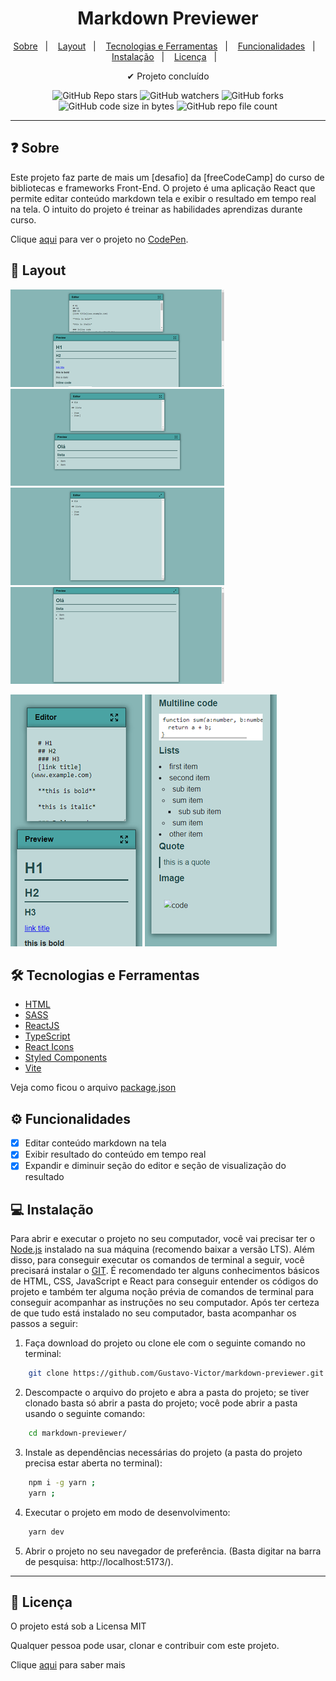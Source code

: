 <h1 align='center'>Markdown Previewer</h1>

<p align="center">
  <a href="#-sobre">Sobre</a>&nbsp;&nbsp;&nbsp;|&nbsp;&nbsp;&nbsp;
  <a href="#-layout">Layout</a>&nbsp;&nbsp;&nbsp;|&nbsp;&nbsp;&nbsp;
  <a href="#-tecnologias-e-ferramentas">Tecnologias e Ferramentas</a>&nbsp;&nbsp;&nbsp;|&nbsp;&nbsp;&nbsp;
  <a href="#-funcionalidades">Funcionalidades</a>&nbsp;&nbsp;&nbsp;|&nbsp;&nbsp;&nbsp;
  <a href="#-instalação">Instalação</a>&nbsp;&nbsp;&nbsp;|&nbsp;&nbsp;&nbsp;
  <a href="#-licença">Licença</a>&nbsp;&nbsp;&nbsp;|&nbsp;&nbsp;&nbsp;
</p>

<p align="center">
    ✔ Projeto concluído
</p>

<p align="center">
    <img alt="GitHub Repo stars" src="https://img.shields.io/github/stars/Gustavo-Victor/markdown-previewer?style=flat">
    <img alt="GitHub watchers" src="https://img.shields.io/github/watchers/Gustavo-Victor/markdown-previewer?style=flat">
    <img alt="GitHub forks" src="https://img.shields.io/github/forks/Gustavo-Victor/markdown-previewer?style=flat">
    <img alt="GitHub code size in bytes" src="https://img.shields.io/github/languages/code-size/Gustavo-Victor/markdown-previewer">
    <img alt="GitHub repo file count" src="https://img.shields.io/github/directory-file-count/Gustavo-Victor/markdown-previewer">
</p>

<hr/>

## ❓ Sobre

Este projeto faz parte de mais um [desafio] da [freeCodeCamp] do curso de bibliotecas e frameworks Front-End. O projeto é uma aplicação React que permite editar conteúdo markdown tela e exibir o resultado em tempo real na tela. O intuito do projeto é treinar as habilidades aprendizas durante curso. 

Clique [aqui](https://codepen.io/gustavo_victor/pen/qBMJopg?editors=0011) para ver o projeto no [CodePen](https://copen.io). 


## 🎨 Layout


![img](./src/assets/images/screenshots/desktop.png) ![img](./src/assets/images/screenshots/desktop2.png) ![img](./src/assets/images/screenshots/desktop3.png) ![img](./src/assets/images/screenshots/desktop4.png)


![img](./src/assets/images/screenshots/mobile.png) ![img](./src/assets/images/screenshots/mobile2.png)

## 🛠 Tecnologias e Ferramentas

- [HTML](https://developer.mozilla.org/pt-BR/docs/Web/HTML)
- [SASS](https://sass-lang.com/)
- [ReactJS](https://pt-br.reactjs.org/)
- [TypeScript](https://www.typescriptlang.org/)
- [React Icons](https://react-icons.github.io/react-icons/)
- [Styled Components](https://styled-components.com/)
- [Vite](https://vitejs.dev/)

Veja como ficou o arquivo [package.json](./package.json) 


## ⚙ Funcionalidades 

- [x] Editar conteúdo markdown na tela
- [x] Exibir resultado do conteúdo em tempo real  
- [x] Expandir e diminuir seção do editor e seção de visualização do resultado

## 💻 Instalação 

Para abrir e executar o projeto no seu computador, você vai precisar ter o [Node.js](https://nodejs.org/en) instalado na sua máquina (recomendo baixar a versão LTS). Além disso, para conseguir executar os comandos de terminal a seguir, você precisará instalar o [GIT](https://git-scm.com/). 
É recomendado ter alguns conhecimentos básicos de HTML, CSS, JavaScript e React para conseguir entender os códigos do projeto e também ter alguma noção prévia de comandos de terminal para conseguir acompanhar as instruções no seu computador. 
Após ter certeza de que tudo está instalado no seu computador, basta acompanhar os passos a seguir: 


1. Faça download do projeto ou clone ele com o seguinte comando no terminal: 

```bash 
    git clone https://github.com/Gustavo-Victor/markdown-previewer.git
```
 
2. Descompacte o arquivo do projeto e abra a pasta do projeto; se tiver clonado basta só abrir a pasta do projeto; você pode abrir a pasta usando o seguinte comando: 

```bash 
    cd markdown-previewer/ 
```

3. Instale as dependências necessárias do projeto (a pasta do projeto precisa estar aberta no terminal): 

```bash 
    npm i -g yarn ;
    yarn ;
```

4. Executar o projeto em modo de desenvolvimento: 

```bash 
    yarn dev 
```

5. Abrir o projeto no seu navegador de preferência. (Basta digitar na barra de pesquisa: http://localhost:5173/). 


<hr/>

## 📝 Licença 

O projeto está sob a Licensa MIT 

Qualquer pessoa pode usar, clonar e contribuir com este projeto. 

Clique [aqui](./LICENSE.md) para saber mais  
